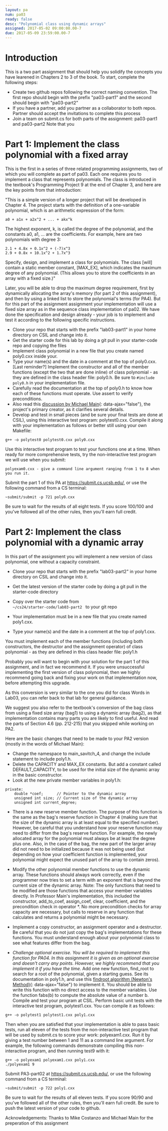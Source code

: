 ```yaml
---
layout: pa
num: pa03	
ready: false
desc: "Polynomial class using dynamic arrays"
assigned: 2017-05-02 09:00:00.00-7
due: 2017-05-09 23:59:00.00-7
---
```


<div markdown="1">

# Introduction

This is a two part assignment that should help you solidify the concepts you have learened in Chapters 2 to 3 of the book. To start, complete the following steps:

* Create two github repos following the correct naming convention. The first repo should begin with the prefix "pa03-part1" and the second should begin with "pa03-part2"
* If you have a partner, add you partner as a collaborator to both repos. Partner should accept the invitations to complete this process
* Join a team on submit.cs for both parts of the assignment: pa03-part1 and pa03-part2
Note that you 


# Part 1: Implement the class polynomial with a fixed array

This is the first in a series of three related programming assignments, two of which you will complete as part of pa03. Each one requires you to implement a class that represents polynomials. The class is introduced in the textbook's Programming Project 9 at the end of Chapter 3, and here are the key points from that introduction:

"This is a simple version of a longer project that will be developed in Chapter 4. The project starts with the definition of a one-variable polynomial, which is an arithmetic expression of the form:

```
a0 + a1x + a2x^2 + ... + akx^k
```

The highest exponent, k, is called the degree of the polynomial, and the constants a0, a1, ... are the coefficients. For example, here are two polynomials with degree 3:

```
2.1 + 4.8x + 0.1x^2 + (-7)x^3
2.9 + 0.8x + 10.1x^2 + 1.7x^3
```
Specify, design, and implement a class for polynomials. The class [will] contain a static member constant, [MAX_EX], which indicates the maximum degree of any polynomial. (This allows you to store the coefficients in an array with a fixed size.)"

Later, you will be able to drop the maximum degree requirement, first by dynamically allocating the array's memory (for part 2 of this assignment), and then by using a linked list to store the polynomial's terms (for PA4). But for this part of the assignment assignment your implementation will use a fixed size array as in the sequence class implementation of pa02. We have done the specification and design already - your job is to implement and test it according to the following specific instructions.

* Clone your repo that starts with the prefix "lab03-part1" in your home directory on CSIL and change into it.
* Get the starter code for this lab by doing a git pull in your starter-code repo and copying the files 
* Implement class polynomial in a new file that you create named poly0.cxx inside your.
* Type your name(s) and the date in a comment at the top of poly0.cxx. [Last reminder?]
Implement the constructor and all of the member functions (except the two that are done inline) of class polynomial - as they are defined in the class header file: poly0.h. Be sure to <code>#include poly0.h</code> in your implementation file.
* Carefully read the documentation at the top of poly0.h to know how each of these functions must operate. Use assert to verify preconditions.
* Also read this [discussion by Michael Main](pa03-part1-discussion.md){: data-ajax="false"}, the project's primary creator, as it clarifies several details.
* Develop and test in small pieces (and be sure your final tests are done at CSIL), using this interactive test program: polytest0.cxx. Compile it along with your implementation as follows or better still using your own Makefile:

```
g++ -o polytest0 polytest0.cxx poly0.cxx
```

Use this interactive test program to test your functions one at a time. When ready for more comprehensive tests, try the non-interactive test program we will use when you submit: 

```
polyexam0.cxx - give a command line argument ranging from 1 to 8 when you run it.
```

Submit the part 1 of this PA at https://submit.cs.ucsb.edu/, or use the following command from a CS terminal:

```
~submit/submit -p 721 poly0.cxx
```

Be sure to wait for the results of all eight tests. If you score 100/100 and you've followed all of the other rules, then you'll earn full credit.


# Part 2: Implement the class polynomial with a dynamic array


In this part of the assignment you will implement a new version of class polynomial, one without a capacity constraint.

* Clone your repo that starts with the prefix "lab03-part2" in your home directory on CSIL and change into it.
* Get the latest version of the starter code by doing a git pull in the starter-code  directory
* Copy over the starter code from <code> ~/cs24/starter-code/lab03-part2 </code> to your git repo
* Your implementation must be in a new file that you create named poly1.cxx.

* Type your name(s) and the date in a comment at the top of poly1.cxx.



You must implement each of the member functions (including both constructors, the destructor and the assignment operator) of class polynomial - as they are defined in this class header file: poly1.h 


Probably you will want to begin with your solution for the part 1 of this assignment, and in fact we recommend it. If you were unsuccessful implementing the first version of class polynomial, then we highly recommend going back and fixing your work on that implementation now, before attempting this upgrade.

As this conversion is very similar to the one you did for class Words in Lab03, you can refer back to that lab for general guidance.

We suggest you also refer to the textbook's conversion of the bag class from using a fixed size array (bag1) to using a dynamic array (bag2), as that implementation contains many parts you are likely to find useful. And read the parts of Section 4.6 (pp. 212-215) that you skipped while working on PA2.

Here are the basic changes that need to be made to your PA2 version (mostly in the words of Michael Main):

* Change the namespace to main_savitch_4, and change the include statement to include poly1.h.
* Delete the CAPACITY and MAX_EX constants. But add a constant called DEFAULT_CAPACITY, to be used for the initial size of the dynamic array in the basic constructor.
* Look at the new private member variables in poly1.h:
```
private:
    double *coef;      // Pointer to the dynamic array
    unsigned int size; // Current size of the dynamic array
    unsigned int current_degree;
```

* There is a new reserve member function. The purpose of this function is the same as the bag's reserve function in Chapter 4 (making sure that the size of the dynamic array is at least equal to the specified number). However, be careful that you understand how your reserve function may need to differ from the bag's reserve function. For example, the newly allocated array for the polynomial must always be at least the degree plus one. Also, in the case of the bag, the new part of the larger array did not need to be initialized because it was not being used (but depending on how your coefficient function is implemented, your polynomial might expect the unused part of the array to contain zeros).

* Modify the other polynomial member functions to use the dynamic array. These functions should always work correctly, even if the programmer now tries to set a term with an exponent that is beyond the current size of the dynamic array. Note: The only functions that need to be modified are those functions that access your member variables directly. In Professor Main's implementation, this included the constructor, add_to_coef, assign_coef, clear, coefficient, and the precondition check in operator *. No more precondition checks for array capacity are necessary, but calls to reserve in any function that calculates and returns a polynomial might be necessary.

* Implement a copy constructor, an assignment operator and a destructor. Be careful that you do not just copy the bag's implementations for these functions. You must understand enough about your polynomial class to see what features differ from the bag.

* *Challenge optional exercise. You will be required to implement this function for PA04. In this assignment it is given as an optional exercise and doesn't carry any points. However, we highly recommend that you implement it if you have the time.* Add one new function, find_root to search for a root of the polynomial, given a starting guess. See its documentation in poly1.h, and use this [findroot algorithm (Newton's Method)](findroot.md){: data-ajax="false"} to implement it. You should be able to write this function with no direct access to the member variables. Use the <cmath>function fabs(b) to compute the absolute value of a number b.
Compile and test your program at CSIL. Perform basic unit tests with the interactive test program, polytest1.cxx. You can compile it as follows:

```
g++ -o polytest1 polytest1.cxx poly1.cxx
```

Then when you are satisfied that your implementation is able to pass basic tests, run all eleven of the tests from the non-interactive test program that will be used by submit.cs to score your work: polyexam1.cxx. Run it by giving a test number between 1 and 11 as a command line argument. For example, the following commands demonstrate compiling this non-interactive program, and then running test9 with it:

```
g++ -o polyexam1 polyexam1.cxx poly1.cxx
./polyexam1 9

```
Submit PA3-part02 at https://submit.cs.ucsb.edu/, or use the following command from a CS terminal:

```
~submit/submit -p 722 poly1.cxx

```
Be sure to wait for the results of all eleven tests. If you score 90/90 and you've followed all of the other rules, then you'll earn full credit. Be sure to push the latest version of your code to github.

Acknowledgements: Thanks to Mike Costanzo and Michael Main for the preperation of this assignment

